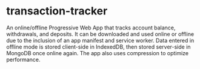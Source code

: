 # transaction-tracker
An online/offline Progressive Web App that tracks account balance, withdrawals, and deposits. It can be downloaded and used online or offline due to the inclusion of an app manifest and service worker. Data entered in offline mode is stored client-side in IndexedDB, then stored server-side in MongoDB once online again. The app also uses compression to optimize performance.
